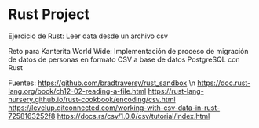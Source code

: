 # Rust Project
Ejercicio de Rust: Leer data desde un archivo csv

Reto para Kanterita World Wide:
Implementación de proceso de migración de datos de personas en formato CSV a base de datos PostgreSQL con Rust

Fuentes:
https://github.com/bradtraversy/rust_sandbox \n
https://doc.rust-lang.org/book/ch12-02-reading-a-file.html
https://rust-lang-nursery.github.io/rust-cookbook/encoding/csv.html
https://levelup.gitconnected.com/working-with-csv-data-in-rust-7258163252f8
https://docs.rs/csv/1.0.0/csv/tutorial/index.html
